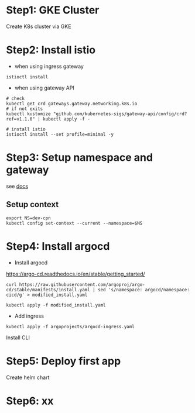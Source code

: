 # Step1: GKE Cluster

Create K8s cluster via GKE

# Step2: Install istio

- when using ingress gateway

```shell
istioctl install
```

- when using gateway API

```shell
# check
kubectl get crd gateways.gateway.networking.k8s.io
# if not exits
kubectl kustomize "github.com/kubernetes-sigs/gateway-api/config/crd?ref=v1.1.0" | kubectl apply -f -

# install istio
istioctl install --set profile=minimal -y
```

# Step3: Setup namespace and gateway

see [docs](argoprojects/Readme.md)

## Setup context

```shell
export NS=dev-cpn
kubectl config set-context --current --namespace=$NS
```

# Step4: Install argocd

- Install argocd

https://argo-cd.readthedocs.io/en/stable/getting_started/

```shell
curl https://raw.githubusercontent.com/argoproj/argo-cd/stable/manifests/install.yaml | sed 's/namespace: argocd/namespace: cicd/g' > modified_install.yaml

kubectl apply -f modified_install.yaml
```


- Add ingress

```shell
kubectl apply -f argoprojects/argocd-ingress.yaml
```

Install CLI

# Step5: Deploy first app

Create helm chart

# Step6: xx
